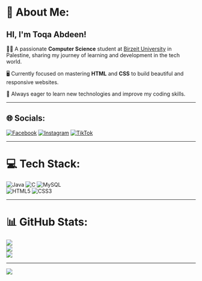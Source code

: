 # 💫 About Me:
## HI, I'm Toqa Abdeen!  
👩‍💻 A passionate **Computer Science** student at [Birzeit University](https://www.birzeit.edu/en) in Palestine, sharing my journey of learning and development in the tech world.  

🖥️ Currently focused on mastering **HTML** and **CSS** to build beautiful and responsive websites.  

🌱 Always eager to learn new technologies and improve my coding skills.  

---

## 🌐 Socials:
[![Facebook](https://img.shields.io/badge/Facebook-%231877F2.svg?logo=Facebook&logoColor=white)](https://facebook.com/toqa.abdeen.92) 
[![Instagram](https://img.shields.io/badge/Instagram-%23E4405F.svg?logo=Instagram&logoColor=white)](https://instagram.com/toqa_abdin) 
[![TikTok](https://img.shields.io/badge/TikTok-%23000000.svg?logo=TikTok&logoColor=white)](https://tiktok.com/@toqaaaaa9)  

---

# 💻 Tech Stack:
![Java](https://img.shields.io/badge/java-%23ED8B00.svg?style=for-the-badge&logo=openjdk&logoColor=white) 
![C](https://img.shields.io/badge/c-%2300599C.svg?style=for-the-badge&logo=c&logoColor=white) 
![MySQL](https://img.shields.io/badge/mysql-4479A1.svg?style=for-the-badge&logo=mysql&logoColor=white)  
![HTML5](https://img.shields.io/badge/html5-%23E34F26.svg?style=for-the-badge&logo=html5&logoColor=white) 
![CSS3](https://img.shields.io/badge/css3-%231572B6.svg?style=for-the-badge&logo=css3&logoColor=white)  

---

# 📊 GitHub Stats:
![](https://github-readme-stats.vercel.app/api?username=toqaAbdeen&theme=gotham&hide_border=false&include_all_commits=true&count_private=true)  
![](https://github-readme-streak-stats.herokuapp.com/?user=toqaAbdeen&theme=gotham&hide_border=false)  
![](https://github-readme-stats.vercel.app/api/top-langs/?username=toqaAbdeen&theme=gotham&hide_border=false&include_all_commits=true&count_private=true&layout=compact)  

---

[![](https://visitcount.itsvg.in/api?id=toqaAbdeen&label=Profile%20Views&color=9&icon=0&pretty=false)](https://visitcount.itsvg.in)  
